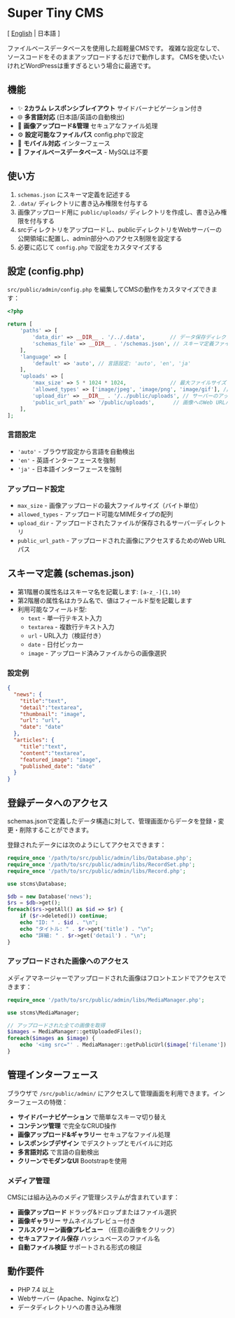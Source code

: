 # Super Tiny CMS

[ [English](README.md) | 日本語 ]

ファイルベースデータベースを使用した超軽量CMSです。
複雑な設定なしで、ソースコードをそのままアップロードするだけで動作します。
CMSを使いたいけれどWordPressは重すぎるという場合に最適です。


## 機能

- ✨ **2カラム レスポンシブレイアウト** サイドバーナビゲーション付き
- 🌐 **多言語対応** (日本語/英語の自動検出)
- 📸 **画像アップロード&管理** セキュアなファイル処理
- ⚙️ **設定可能なファイルパス** config.phpで設定
- 📱 **モバイル対応** インターフェース
- 📁 **ファイルベースデータベース** - MySQLは不要


## 使い方

1. `schemas.json` にスキーマ定義を記述する
2. `.data/` ディレクトリに書き込み権限を付与する
3. 画像アップロード用に `public/uploads/` ディレクトリを作成し、書き込み権限を付与する
4. srcディレクトリをアップロードし、publicディレクトリをWebサーバーの公開領域に配置し、admin部分へのアクセス制限を設定する
5. 必要に応じて `config.php` で設定をカスタマイズする


## 設定 (config.php)

`src/public/admin/config.php` を編集してCMSの動作をカスタマイズできます：

```php
<?php

return [
    'paths' => [
        'data_dir' => __DIR__ . '/../.data',        // データ保存ディレクトリ
        'schemas_file' => __DIR__ . '/schemas.json', // スキーマ定義ファイル
    ],
    'language' => [
        'default' => 'auto', // 言語設定: 'auto', 'en', 'ja'
    ],
    'uploads' => [
        'max_size' => 5 * 1024 * 1024,              // 最大ファイルサイズ (5MB)
        'allowed_types' => ['image/jpeg', 'image/png', 'image/gif'], // 許可される画像タイプ
        'upload_dir' => __DIR__ . '/../public/uploads', // サーバーのアップロードディレクトリ
        'public_url_path' => '/public/uploads',      // 画像へのWeb URLパス
    ],
];
```

### 言語設定

- `'auto'` - ブラウザ設定から言語を自動検出
- `'en'` - 英語インターフェースを強制
- `'ja'` - 日本語インターフェースを強制

### アップロード設定

- `max_size` - 画像アップロードの最大ファイルサイズ（バイト単位）
- `allowed_types` - アップロード可能なMIMEタイプの配列
- `upload_dir` - アップロードされたファイルが保存されるサーバーディレクトリ
- `public_url_path` - アップロードされた画像にアクセスするためのWeb URLパス


## スキーマ定義 (schemas.json)

- 第1階層の属性名はスキーマ名を記載します: `[a-z_-]{1,10}`
- 第2階層の属性名はカラム名で、値はフィールド型を記載します
- 利用可能なフィールド型:
    - `text` - 単一行テキスト入力
    - `textarea` - 複数行テキスト入力
    - `url` - URL入力（検証付き）
    - `date` - 日付ピッカー
    - `image` - アップロード済みファイルからの画像選択

### 設定例

```json
{
  "news": {
    "title":"text",
    "detail":"textarea",
    "thumbnail": "image",
    "url": "url",
    "date": "date"
  },
  "articles": {
    "title":"text",
    "content":"textarea",
    "featured_image": "image",
    "published_date": "date"
  }
}
```


## 登録データへのアクセス

schemas.jsonで定義したデータ構造に対して、管理画面からデータを登録・変更・削除することができます。

登録されたデータには次のようにしてアクセスできます：

```php
require_once '/path/to/src/public/admin/libs/Database.php';
require_once '/path/to/src/public/admin/libs/RecordSet.php';
require_once '/path/to/src/public/admin/libs/Record.php';

use stcms\Database;

$db = new Database('news');
$rs = $db->get();
foreach($rs->getAll() as $id => $r) {
    if ($r->deleted()) continue;
    echo "ID: " . $id . "\n";
    echo "タイトル: " . $r->get('title') . "\n";
    echo "詳細: " . $r->get('detail') . "\n";
}
```

### アップロードされた画像へのアクセス

メディアマネージャーでアップロードされた画像はフロントエンドでアクセスできます：

```php
require_once '/path/to/src/public/admin/libs/MediaManager.php';

use stcms\MediaManager;

// アップロードされた全ての画像を取得
$images = MediaManager::getUploadedFiles();
foreach($images as $image) {
    echo '<img src="' . MediaManager::getPublicUrl($image['filename']) . '" alt="">';
}
```


## 管理インターフェース

ブラウザで `/src/public/admin/` にアクセスして管理画面を利用できます。インターフェースの特徴：

- **サイドバーナビゲーション** で簡単なスキーマ切り替え
- **コンテンツ管理** で完全なCRUD操作
- **画像アップロード&ギャラリー** セキュアなファイル処理
- **レスポンシブデザイン** でデスクトップとモバイルに対応
- **多言語対応** で言語の自動検出
- **クリーンでモダンなUI** Bootstrapを使用

### メディア管理

CMSには組み込みのメディア管理システムが含まれています：

- **画像アップロード** ドラッグ&ドロップまたはファイル選択
- **画像ギャラリー** サムネイルプレビュー付き
- **フルスクリーン画像プレビュー** （任意の画像をクリック）
- **セキュアファイル保存** ハッシュベースのファイル名
- **自動ファイル検証** サポートされる形式の検証


## 動作要件

- PHP 7.4 以上
- Webサーバー (Apache、Nginxなど)
- データディレクトリへの書き込み権限